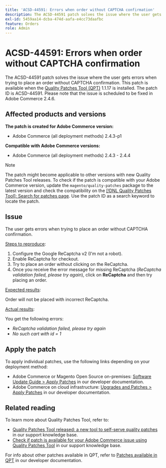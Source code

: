 ```yaml
---
title: 'ACSD-44591: Errors when order without CAPTCHA confirmation'
description: The ACSD-44591 patch solves the issue where the user gets errors when trying to place an order without CAPTCHA confirmation.
exl-id: 5459aa14-dcba-474d-aafa-e4cc73daafbc
feature: Orders
role: Admin
---
```

# ACSD-44591: Errors when order without CAPTCHA confirmation

The ACSD-44591 patch solves the issue where the user gets errors when trying to place an order without CAPTCHA confirmation.
This patch is available when the [Quality Patches Tool (QPT)](/help/announcements/adobe-commerce-announcements/magento-quality-patches-released-new-tool-to-self-serve-quality-patches.md) 1.1.17 is installed. The patch ID is ACSD-44591. Please note that the issue is scheduled to be fixed in Adobe Commerce 2.4.6.

## Affected products and versions

**The patch is created for Adobe Commerce version:**

* Adobe Commerce (all deployment methods) 2.4.3-p1

**Compatible with Adobe Commerce versions:**

* Adobe Commerce (all deployment methods) 2.4.3 - 2.4.4

>[!NOTE]
>
>The patch might become applicable to other versions with new Quality Patches Tool releases. To check if the patch is compatible with your Adobe Commerce version, update the `magento/quality-patches` package to the latest version and check the compatibility on the [[!DNL Quality Patches Tool]: Search for patches page](https://experienceleague.adobe.com/tools/commerce-quality-patches/index.html). Use the patch ID as a search keyword to locate the patch.

## Issue

The user gets errors when trying to place an order without CAPTCHA confirmation.

<u>Steps to reproduce</u>:

1. Configure the Google ReCaptcha v2 (I'm not a robot).
1. Enable ReCaptcha for checkout.
1. Try to place an order without clicking on the ReCaptcha.
1. Once you receive the error message for missing ReCaptcha (*ReCaptcha validation failed, please try again*), click on **ReCaptcha** and then try placing an order.

<u>Expected results</u>:

Order will not be placed with incorrect ReCaptcha.

<u>Actual results</u>:

You get the following errors:

* *ReCaptcha validation failed, please try again*
* *No such cart with id = 1*

## Apply the patch

To apply individual patches, use the following links depending on your deployment method:

* Adobe Commerce or Magento Open Source on-premises: [Software Update Guide > Apply Patches](https://experienceleague.adobe.com/en/docs/commerce-operations/tools/quality-patches-tool/usage) in our developer documentation.
* Adobe Commerce on cloud infrastructure: [Upgrades and Patches > Apply Patches](https://experienceleague.adobe.com/en/docs/commerce-cloud-service/user-guide/develop/upgrade/apply-patches) in our developer documentation.

## Related reading

To learn more about Quality Patches Tool, refer to:

* [Quality Patches Tool released: a new tool to self-serve quality patches](/help/announcements/adobe-commerce-announcements/magento-quality-patches-released-new-tool-to-self-serve-quality-patches.md) in our support knowledge base.
* [Check if patch is available for your Adobe Commerce issue using Quality Patches Tool](/help/support-tools/patches-available-in-qpt-tool/check-patch-for-magento-issue-with-magento-quality-patches.md) in our support knowledge base.

For info about other patches available in QPT, refer to [Patches available in QPT](https://experienceleague.adobe.com/tools/commerce-quality-patches/index.html) in our developer documentation.
